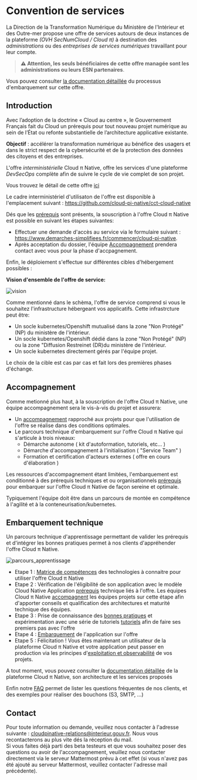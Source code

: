 # Convention de services

La Direction de la Transformation Numérique du Ministère de l'Intérieur et des Outre-mer propose une offre de services autours de deux instances de la plateforme *(OVH SecNumCloud / Cloud π)* à destination des *administrations* ou des *entreprises de services numériques* travaillant pour leur compte. 

> __:warning: Attention, les seuls bénéficiaires de cette offre managée sont les administrations ou leurs ESN partenaires__.

Vous pouvez consulter [la documentation détaillée](https://github.com/cloud-pi-native/embarquement-autoformation) du processus d'embarquement sur cette offre.

## Introduction

Avec l’adoption de la doctrine « Cloud au centre », le Gouvernement Français fait du Cloud un prérequis pour tout nouveau projet numérique au sein de l’État ou refonte substantielle de l’architecture applicative existante.

**Objectif** : accélérer la transformation numérique au bénéfice des usagers et dans le strict respect de la cybersécurité et de la protection des données des citoyens et des entreprises.

L'offre *interministérielle* Cloud π Native, offre les services d'une plateforme *DevSecOps* complète afin de suivre le cycle de vie complet de son projet.

Vous trouvez le détail de cette offre [ici](https://cloud-pi-native.fr/platform/introduction.html)

Le cadre interministériel d'utilisaton de l'offre est disponible à l'emplacement suivant : <https://github.com/cloud-pi-native/cct-cloud-native>

Dés que les [prérequis](https://cloud-pi-native.fr/agreement/support.html) sont présents, la souscription à l'offre Cloud π Native est possible en suivant les étapes suivantes:

  - Effectuer une demande d'accès au service via le formulaire suivant : <https://www.demarches-simplifiees.fr/commencer/cloud-pi-native>. 
  - Après acceptation du dossier, l'équipe [Accompagnement](https://cloud-pi-native.fr/agreement/introduction.html#accompagnement) prendera contact avec vous pour la phase d'accpagnement.

Enfin, le déploiement s'effectue sur différentes cibles d'hébergement possibles :

**Vision d'ensemble de l'offre de service:**

![vision](/img/global-vision.png)

Comme mentionné dans le schèma, l'offre de service comprend si vous le souhaitez l'infrastructure hébergeant vos applicatifs. 
Cette infrastrcture peut être:
 - Un socle kubernetes/Openshift mutualisé dans la zone "Non Protégé" (NP) du ministère de l'intérieur. 
 - Un socle kubernetes/Openshift dédié dans la zone "Non Protégé" (NP) ou la zone "Diffusion Restreinet (DR)du ministère de l'intérieur. 
 - Un socle kubernetes directement gérés par l'équipe projet.

Le choix de la cible est cas par cas et fait lors des premières phases d'échange. 

## Accompagnement

Comme metionné plus haut, à la souscription de l'offre Cloud π Native, une équipe accompagnement sera le vis-à-vis du projet et assurera: 
- Un [accompagnement](/agreement/support) rapproché aux projets pour que l'utilisation de l'offre se réalise dans des conditions optimales.
- Le parcours technique d'embarquement sur l'offre Cloud π Native qui s'articule à trois niveaux: 
   * Démarche autonome ( kit d'autoformation, tutoriels, etc... )
   * Démarche d'accompagnement à l'initialisation ( "Service Team" )
   * Formation et certification d'acteurs externes ( offre en cours d'élaboration )

Les ressources d'accompagnement étant limitées, l'embarquement est conditionné à des prérequis techniques et ou organisationnels [prérequis](/platform/compatibility) pour embarquer sur l'offre Cloud π Native de façon sereine et optimale.

Typiquement l'équipe doit être dans un parcours de montée en compétence à l'agilité et à la conteneurisation/kubernetes.

## Embarquement technique

Un parcours technique d'apprentissage permettant de valider les prérequis et d'intégrer les bonnes pratiques permet à nos clients d'appréhender l'offre Cloud π Native. 

![parcours_apprentissage](/img/learning-process.png)

  - Etape 1 : [Matrice de compétences](/platform/skills-matrix) des technologies à connaitre pour utiliser l'offre Cloud π Native 
  - Etape 2 : Vérification de l'éligibilité de son application avec le modèle Cloud Native Application [prérequis](/platform/compatibility) technique liés à l'offre. Les équipes Cloud π Native [accompagnent](/agreement/support) les équipes projets sur cette étape afin d'apporter conseils et qualification des architectures et maturité technique des équipes. 
  - Etape 3 : Prise de connaissance des [bonnes pratiques](/guide/best-practices) et expérimentation avec une série de tutoriels [tutoriels](/guide/tutorials) afin de faire ses premiers pas avec l'offre
  - Etape 4 : [Embarquement](/guide/get-started) de l'application sur l'offre
  - Etape 5 : Félicitation ! Vous êtes maintenant un utilisateur de la plateforme Cloud π Native et votre application peut passer en production via les principes d'[exploitation et observabilité](/agreement/exploitation) de vos projets.


A tout moment, vous pouvez consulter la [documentation détaillée](/platform/introduction) de la plateforme Cloud π Native, son architecture et les services proposés

Enfin notre [FAQ](/agreement/faq) permet de lister les questions fréquentes de nos clients, et des exemples pour réaliser des bouchons (S3, SMTP, ...)

## Contact

Pour toute information ou demande, veuillez nous contacter à l'adresse suivante : <cloudpinative-relations@interieur.gouv.fr>. Nous vous recontacterons au plus vite dés la réception du mail.  
Si vous faites déjà parti des beta testeurs et que vous souhaitez poser des questions ou avoir de l'accompagnement, veuillez nous contacter directement via le serveur Mattermost prévu à cet effet (si vous n'avez pas été ajouté au serveur Mattermost, veuillez contacter l'adresse mail précédente).
